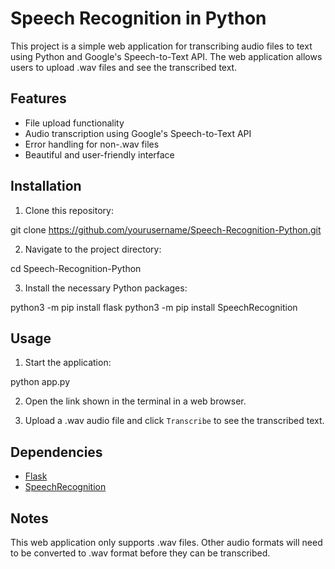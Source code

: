 # Speech Recognition in Python

This project is a simple web application for transcribing audio files to text using Python and Google's Speech-to-Text API. The web application allows users to upload .wav files and see the transcribed text.

## Features

- File upload functionality
- Audio transcription using Google's Speech-to-Text API
- Error handling for non-.wav files
- Beautiful and user-friendly interface

## Installation

1. Clone this repository:

git clone https://github.com/yourusername/Speech-Recognition-Python.git

2. Navigate to the project directory:

cd Speech-Recognition-Python

3. Install the necessary Python packages:

python3 -m pip install flask
python3 -m pip install SpeechRecognition

## Usage

1. Start the application:

python app.py

2. Open the link shown in the terminal in a web browser.

3. Upload a .wav audio file and click `Transcribe` to see the transcribed text.

## Dependencies

- [Flask](https://flask.palletsprojects.com/)
- [SpeechRecognition](https://pypi.org/project/SpeechRecognition/)

## Notes

This web application only supports .wav files. Other audio formats will need to be converted to .wav format before they can be transcribed.
